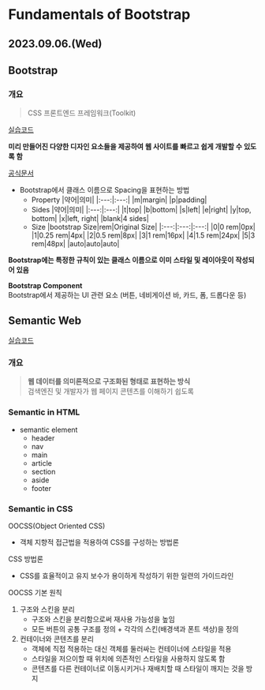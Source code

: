 # Fundamentals of Bootstrap

2023.09.06.(Wed) 
-----
## Bootstrap
### 개요
> CSS 프론트엔드 프레임워크(Toolkit)

[실습코드](https://github.com/yamuzin-oksusu/SSAFY_FW2023/blob/master/Web_ws_3_1.html)<br>

**미리 만들어진 다양한 디자인 요소들을 제공하여 웹 사이트를 빠르고 쉽게 개발할 수 있도록 함**<br>

[공식문서](https://getbootstrap.com/)

- Bootstrap에서 클래스 이름으로 Spacing을 표현하는 방법
  - Property
    |약어|의미|
    |:---:|:---:|
    |m|margin|
    |p|padding|
  - Sides
    |약어|의미|
    |:---:|:---:|
    |t|top|
    |b|bottom|
    |s|left|
    |e|right|
    |y|top, bottom|
    |x|left, right|
    |blank|4 sides|
  - Size
    |bootstrap Size|rem|Original Size|
    |:---:|:---:|:---:|
    |0|0 rem|0px|
    |1|0.25 rem|4px|
    |2|0.5 rem|8px|
    |3|1 rem|16px|
    |4|1.5 rem|24px|
    |5|3 rem|48px|
    |auto|auto|auto|

**Bootstrap에는 특정한 규칙이 있는 클래스 이름으로 이미 스타일 및 레이아웃이 작성되어 있음**


**Bootstrap Component**<br>
Bootstrap에서 제공하는 UI 관련 요소 (버튼, 네비게이션 바, 카드, 폼, 드롭다운 등)

## Semantic Web

[실습코드](https://github.com/yamuzin-oksusu/SSAFY_FW2023/blob/master/Web_ws_3_2.html)<br>

### 개요
> **웹 데이터를 의미론적으로 구조화된 형태로 표현하는 방식**<br> 검색엔진 및 개발자가 웹 페이지 콘텐츠를 이해하기 쉽도록
### Semantic in HTML
- semantic element
  - header
  - nav
  - main
  - article
  - section
  - aside
  - footer
### Semantic in CSS
OOCSS(Object Oriented CSS)
- 객체 지향적 접근법을 적용하여 CSS를 구성하는 방법론

CSS 방법론
- CSS를 효율적이고 유지 보수가 용이하게 작성하기 위한 일련의 가이드라인

OOCSS 기본 원칙
1. 구조와 스킨을 분리
   - 구조와 스킨을 분리함으로써 재사용 가능성을 높임
   - 모든 버튼의 공통 구조를 정의 + 각각의 스킨(배경색과 폰트 색상)을 정의  
2. 컨테이너와 콘텐츠를 분리
   - 객체에 직접 적용하는 대신 객체를 둘러싸는 컨테이너에 스타일을 적용
   - 스타일을 저으이할 때 위치에 의존적인 스타일을 사용하지 않도록 함
   - 콘텐츠를 다른 컨테이너로 이동시키거나 재배치할 때 스타일이 깨지는 것을 방지 